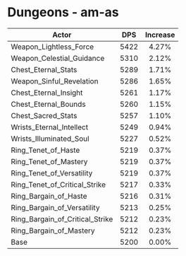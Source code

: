 # Dungeons - am-as
| Actor | DPS | Increase |
|---|:---:|:---:|
|Weapon_Lightless_Force|5422|4.27%|
|Weapon_Celestial_Guidance|5310|2.12%|
|Chest_Eternal_Stats|5289|1.71%|
|Weapon_Sinful_Revelation|5286|1.65%|
|Chest_Eternal_Insight|5261|1.17%|
|Chest_Eternal_Bounds|5260|1.15%|
|Chest_Sacred_Stats|5257|1.10%|
|Wrists_Eternal_Intellect|5249|0.94%|
|Wrists_Illuminated_Soul|5227|0.52%|
|Ring_Tenet_of_Haste|5219|0.37%|
|Ring_Tenet_of_Mastery|5219|0.37%|
|Ring_Tenet_of_Versatility|5219|0.37%|
|Ring_Tenet_of_Critical_Strike|5217|0.33%|
|Ring_Bargain_of_Haste|5216|0.31%|
|Ring_Bargain_of_Versatility|5213|0.25%|
|Ring_Bargain_of_Critical_Strike|5212|0.23%|
|Ring_Bargain_of_Mastery|5212|0.23%|
|Base|5200|0.00%|
